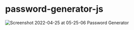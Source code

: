 # password-generator-js

![Screenshot 2022-04-25 at 05-25-06 Password Generator](https://user-images.githubusercontent.com/91802048/165050613-679de9f7-cf85-4e74-830a-cfc5ea0e06f4.png)
